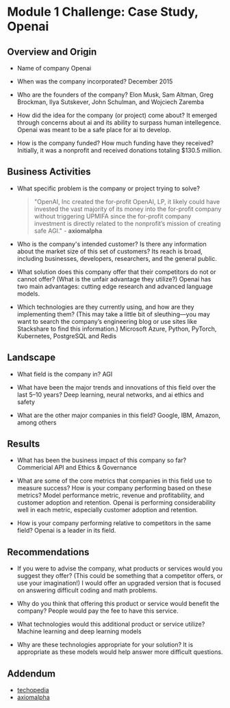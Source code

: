 # Module 1 Challenge: Case Study, Openai

## Overview and Origin

* Name of company
    Openai
    
* When was the company incorporated?
    December 2015
    
* Who are the founders of the company?
    Elon Musk, Sam Altman, Greg Brockman, Ilya Sutskever, John Schulman, and Wojciech Zaremba
    
* How did the idea for the company (or project) come about?
    It emerged through concerns about ai and its ability to surpass human intellegence. Openai was meant to be a safe place for ai to develop. 
    
* How is the company funded? How much funding have they received?
    Initially, it was a nonprofit and received donations totaling $130.5 million.
    
## Business Activities

* What specific problem is the company or project trying to solve?
    >"OpenAI, Inc created the for-profit OpenAI, LP, it likely could have invested the vast majority of its money into the for-profit company without triggering UPMIFA since the for-profit company investment is directly related to the nonprofit’s mission of creating safe AGI." - **axiomalpha**
    
* Who is the company's intended customer? Is there any information about the market size of this set of customers?
    Its reach is broad, including businesses, developers, researchers, and the general public.
    
* What solution does this company offer that their competitors do not or cannot offer? (What is the unfair advantage they utilize?)
    Openai has two main advantages: cutting edge research and advanced language models. 
    
* Which technologies are they currently using, and how are they implementing them? (This may take a little bit of sleuthing&mdash;you may want to search the company’s engineering blog or use sites like Stackshare to find this information.)
    Microsoft Azure, Python, PyTorch, Kubernetes, PostgreSQL and Redis
    
## Landscape

* What field is the company in?
    AGI
    
* What have been the major trends and innovations of this field over the last 5&ndash;10 years?
    Deep learning, neural networks, and ai ethics and safety
    
* What are the other major companies in this field?
    Google, IBM, Amazon, among others
    
## Results

* What has been the business impact of this company so far?
    Commericial API and Ethics & Governance

* What are some of the core metrics that companies in this field use to measure success? How is your company performing based on these metrics?
    Model performance metric, revenue and profitability, and customer adoption and retention. Openai is performing considerability well in each metric, especially customer adoption and retention.
    
* How is your company performing relative to competitors in the same field?
    Openai is a leader in its field.
    
## Recommendations

* If you were to advise the company, what products or services would you suggest they offer? (This could be something that a competitor offers, or use your imagination!)
    I would offer an upgraded version that is focused on answering difficult coding and math problems. 
    
* Why do you think that offering this product or service would benefit the company?
    People would pay the fee to have this service.
    
* What technologies would this additional product or service utilize?
    Machine learning and deep learning models

* Why are these technologies appropriate for your solution?
    It is appropriate as these models would help answer more difficult questions.
    
## Addendum

* [techopedia](https://www.techopedia.com/who-owns-openai)
* [axiomalpha](https://axiomalpha.com/how-openai-legally-switched-from-nonprofit-to-for-profit/)
